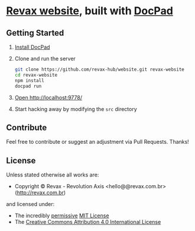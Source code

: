 # [Revax website](revax.com.br), built with [DocPad](http://docpad.org)

## Getting Started

1. [Install DocPad](http://docpad.org/install)

2. Clone and run the server

	``` bash
	git clone https://github.com/revax-hub/website.git revax-website
	cd revax-website
	npm install
	docpad run
	```

3. [Open http://localhost:9778/](http://localhost:9778/)

4. Start hacking away by modifying the `src` directory

<!-- CONTRIBUTE -->

## Contribute

Feel free to contribute or suggest an adjustment via Pull Requests. Thanks!

<!-- CONTRIBUTE/ -->

<!-- LICENSE/ -->

## License

Unless stated otherwise all works are:

- Copyright &copy; Revax - Revolution Axis <hello@@revax.com.br> (http://revax.com.br)

and licensed under:

- The incredibly [permissive](http://en.wikipedia.org/wiki/Permissive_free_software_licence) [MIT License](http://opensource.org/licenses/mit-license.php)
- The [Creative Commons Attribution 4.0 International License](http://creativecommons.org/licenses/by/4.0/)

<!-- /LICENSE -->
